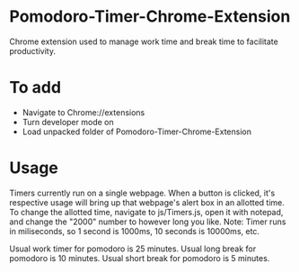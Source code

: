 Pomodoro-Timer-Chrome-Extension
===============================
Chrome extension used to manage work time and break time to facilitate productivity.

To add
======
- Navigate to Chrome://extensions
- Turn developer mode on
- Load unpacked folder of Pomodoro-Timer-Chrome-Extension

Usage
=====
Timers currently run on a single webpage. When a button is clicked, it's respective usage will bring up that webpage's alert box in an allotted time.
To change the allotted time, navigate to js/Timers.js, open it with notepad, and change the "2000" number to however long you like.
Note: Timer runs in miliseconds, so 1 second is 1000ms, 10 seconds is 10000ms, etc.

Usual work timer for pomodoro is 25 minutes.
Usual long break for pomodoro is 10 minutes.
Usual short break for pomodoro is 5 minutes.
